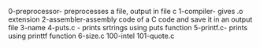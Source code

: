 0-preprocessor- preprocesses a file, output in file c
1-compiler- gives .o extension
2-assembler-assembly code of a C code and save it in an output file
3-name
4-puts.c - prints srtrings using puts function
5-printf.c- prints using printtf function
6-size.c
100-intel
101-quote.c
